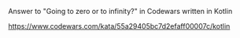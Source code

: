 Answer to "Going to zero or to infinity?" in Codewars written in Kotlin

https://www.codewars.com/kata/55a29405bc7d2efaff00007c/kotlin